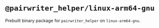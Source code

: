 # `@pairwriter_helper/linux-arm64-gnu`

Prebuilt binary package for `pairwriter_helper` on `linux-arm64-gnu`.
